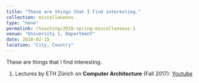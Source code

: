 ```yaml
---
title: "These are things that I find interesting."
collection: miscellaneous
type: "none"
permalink: /teaching/2018-spring-miscellaneous-1
venue: "University 1, Department"
date: 2018-02-15
location: "City, Country"
---
```


These are things that I find interesting.

1. Lectures by ETH Zürich on **Computer Architecture** (Fall 2017): [Youtube](https://www.youtube.com/playlist?list=PL5Q2soXY2Zi9OhoVQBXYFIZywZXCPl4M_)
